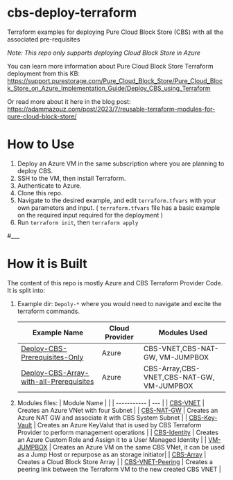 # cbs-deploy-terraform


Terraform examples for deploying Pure Cloud Block Store (CBS) with all the associated pre-requisites

_Note: This repo only supports deploying Cloud Block Store in Azure_

You can learn more information about Pure Cloud Block Store Terraform deployment from this KB: 
https://support.purestorage.com/Pure_Cloud_Block_Store/Pure_Cloud_Block_Store_on_Azure_Implementation_Guide/Deploy_CBS_using_Terraform

Or read more about it here in the blog post: 
https://adammazouz.com/post/2023/7/reusable-terraform-modules-for-pure-cloud-block-store/

# How to Use

1. Deploy an Azure VM in the same subscription where you are planning to deploy CBS.
2. SSH to the VM, then install Terraform.
3. Authenticate to Azure.
4. Clone this repo.
5. Navigate to the desired example, and edit `terraform.tfvars` with your own parameters and input. ( `terraform.tfvars` file has a basic example on the required input required for the deployment )
6. Run `terraform init`, then `terraform apply`

#\_\_\_

# How it is Built

The content of this repo is mostly Azure and CBS Terraform Provider Code. It is split into:

1. Example dir: `Depoly-*` where you would need to navigate and excite the terraform commands.

   | Example Name                  | Cloud Provider | Modules Used                              |
   | ----------------------------- | -------------- | ----------------------------------------- |
   | [Deploy-CBS-Prerequisites-Only](/Deploy-CBS-Prerequisites-Only) | Azure          | CBS-VNET,CBS-NAT-GW, VM-JUMPBOX           |
   | [Deploy-CBS-Array-with-all-Prerequisites](/Deploy-CBS-Greenfield)         | Azure          | CBS-Array,CBS-VNET,CBS-NAT-GW, VM-JUMPBOX |


2. Modules files:
   | Module Name | |
   | ----------- | --- |
   | [CBS-VNET](/Modules/CBS-VNet) | Creates an Azure VNet with four Subnet |
   | [CBS-NAT-GW](/Modules/CBS-NAT-GW) | Creates an Azure NAT GW and associate it with CBS System Subnet |
   | [CBS-Key-Vault](/Modules/CBS-Key-Vault) | Creates an Azure KeyValut that is used by CBS Terraform Provider to perform management operations |
   | [CBS-Identity](/Modules/CBS-Identity) | Creates an Azure Custom Role and Assign it to a User Managed Identity |
   | [VM-JUMPBOX](/Modules/VM-JUMPBOX) | Creates an Azure VM on the same CBS VNet, it can be used as a Jump Host or repurpose as an storage initiator|
   | [CBS-Array](/Modules/CBS-Array) | Creates a Cloud Block Store Array |
   | [CBS-VNET-Peering](/Modules/CBS-VNet-Peering) | Creates a peering link between the Terraform VM to the new created CBS VNET | 

